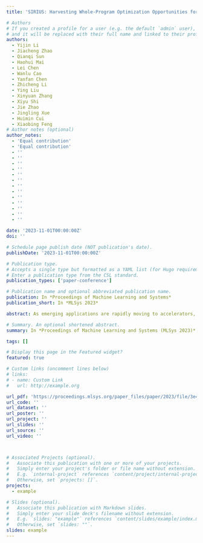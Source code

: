 ```yaml
---
title: 'SIRIUS: Harvesting Whole-Program Optimization Opportunities for DNNs'

# Authors
# If you created a profile for a user (e.g. the default `admin` user), write the username (folder name) here
# and it will be replaced with their full name and linked to their profile.
authors:
  - Yijin Li
  - Jiacheng Zhao
  - Qianqi Sun
  - Haohui Mai
  - Lei Chen
  - Wanlu Cao
  - Yanfan Chen
  - Zhicheng Li
  - Ying Liu
  - Xinyuan Zhang
  - Xiyu Shi
  - Jie Zhao
  - Jingling Xue
  - Huimin Cui
  - Xiaobing Feng
# Author notes (optional)
author_notes:
  - 'Equal contribution'
  - 'Equal contribution'
  - ''
  - ''
  - ''
  - ''
  - ''
  - ''
  - ''
  - ''
  - ''
  - ''
  - ''
  - ''
  - ''

date: '2023-11-01T00:00:00Z'
doi: ''

# Schedule page publish date (NOT publication's date).
publishDate: '2023-11-01T00:00:00Z'

# Publication type.
# Accepts a single type but formatted as a YAML list (for Hugo requirements).
# Enter a publication type from the CSL standard.
publication_types: ['paper-conference']

# Publication name and optional abbreviated publication name.
publication: In *Proceedings of Machine Learning and Systems*
publication_short: In *MLSys 2023*

abstract: As emerging applications are rapidly moving to accelerators, a greatdeal of research has been proposed to improve the performance of the accelerators. For the AI applications, fruitful software-driven research has been focused on proposing new programming languages, new kernel fusion heuristics,new optimization tuning approaches, and new software execution engines. However, how to leverage classical compiler optimizations to generate efficient code is an overlooked aspect of performance. In this paper, we propose a whole-program analysis and optimization compiler framework, SIRIUS, to uniformly model the host and kernel computations in a unified polyhedral representation and,further, seek maximal fusion opportunities from the global view so that the fused kernel can benefit from classical optimizations. Evaluations over representative DNN models demonstrate that SIRIUS can achieve up to 11.98x speedup over TensorRT, and 154.84x speedup over TensorFlow. In particular, for BERT, SIRIUS can achieve 1.46x speedup over TensorRT.

# Summary. An optional shortened abstract.
summary: In *Proceedings of Machine Learning and Systems (MLSys 2023)*

tags: []

# Display this page in the Featured widget?
featured: true

# Custom links (uncomment lines below)
# links:
# - name: Custom Link
#   url: http://example.org

url_pdf: 'https://proceedings.mlsys.org/paper_files/paper/2023/file/3e4e24f7e055320fa54c03f6e816775f-Paper-mlsys2023.pdf'
url_code: ''
url_dataset: ''
url_poster: ''
url_project: ''
url_slides: ''
url_source: ''
url_video: ''



# Associated Projects (optional).
#   Associate this publication with one or more of your projects.
#   Simply enter your project's folder or file name without extension.
#   E.g. `internal-project` references `content/project/internal-project/index.md`.
#   Otherwise, set `projects: []`.
projects:
  - example

# Slides (optional).
#   Associate this publication with Markdown slides.
#   Simply enter your slide deck's filename without extension.
#   E.g. `slides: "example"` references `content/slides/example/index.md`.
#   Otherwise, set `slides: ""`.
slides: example
---
```


<!-- {{% callout note %}}
Click the _Cite_ button above to demo the feature to enable visitors to import publication metadata into their reference management software.
{{% /callout %}}

{{% callout note %}}
Create your slides in Markdown - click the _Slides_ button to check out the example.
{{% /callout %}}

Add the publication's **full text** or **supplementary notes** here. You can use rich formatting such as including [code, math, and images](https://docs.hugoblox.com/content/writing-markdown-latex/). -->
